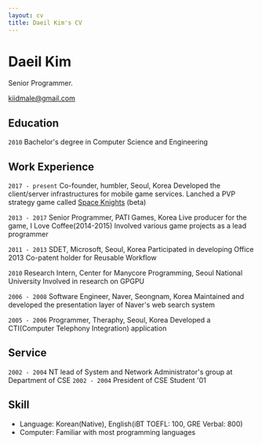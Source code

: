 ```yaml
---
layout: cv
title: Daeil Kim's CV
---
```

# Daeil Kim
Senior Programmer.

<div id="webaddress">
<a href="kiidmale@gmail.com">kiidmale@gmail.com</a>
</div>

## Education

`2010`
Bachelor's degree in Computer Science and Engineering


## Work Experience

`2017 - present`
Co-founder, humbler, Seoul, Korea
Developed the client/server infrastructures for mobile game services.
Lanched a PVP strategy game called [Space Knights](https://play.google.com/store/apps/details?id=com.humbler.spaceknights) (beta)

`2013 - 2017`
Senior Programmer, PATI Games, Korea
Live producer for the game, I Love Coffee(2014-2015)
Involved various game projects as a lead programmer

`2011 - 2013`
SDET, Microsoft, Seoul, Korea
Participated in developing Office 2013
Co-patent holder for Reusable Workflow

`2010`
Research Intern, Center for Manycore Programming, Seoul National University
Involved in research on GPGPU

`2006 - 2008`
Software Engineer, Naver, Seongnam, Korea
Maintained and developed the presentation layer of Naver's web search system

`2005 - 2006`
Programmer, Theraphy, Seoul, Korea
Developed a CTI(Computer Telephony Integration) application


## Service

`2002 - 2004`
NT lead of System and Network Administrator's group at Department of CSE
`2002 - 2004`
President of CSE Student '01


## Skill
* Language: Korean(Native), English(iBT TOEFL: 100, GRE Verbal: 800)
* Computer: Familiar with most programming languages
